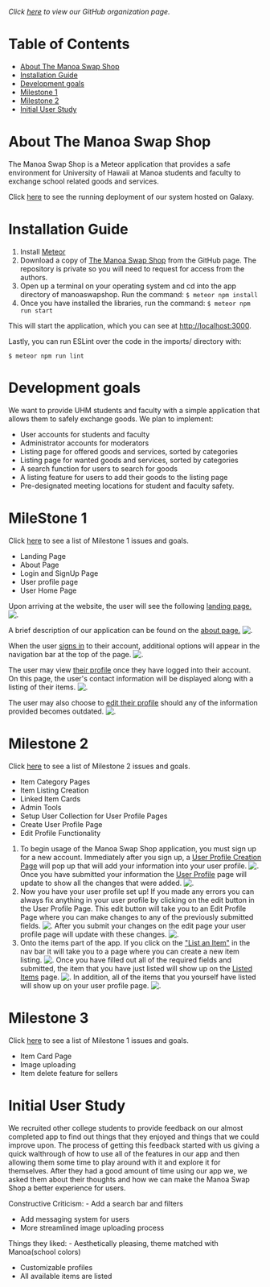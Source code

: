 *Click [here](https://github.com/manoaswapshop) to view our GitHub organization page.*
# Table of Contents

* [About The Manoa Swap Shop](#about-the-manoa-swap-shop)
* [Installation Guide](#installation-guide)
* [Development goals](#development-goals)
* [Milestone 1](#milestone-1)
* [Milestone 2](#milestone-2)
* [Initial User Study](#initial-user-study)


# About The Manoa Swap Shop

The Manoa Swap Shop is a Meteor application that provides a safe environment for University of Hawaii at Manoa students and faculty to exchange school related goods and services.

Click [here](http://themanoaswapshop.meteorapp.com/#/) to see the running deployment of our system hosted on Galaxy.

# Installation Guide

1. Install [Meteor](https://www.meteor.com/install)
2. Download a copy of [The Manoa Swap Shop](https://github.com/manoaswapshop/swapshop_source) from the GitHub page.  The repository is private so you will need to request for access from the authors.
3. Open up a terminal on your operating system and cd into the app directory of manoaswapshop.  Run the command:
`$ meteor npm install`
4. Once you have installed the libraries, run the command:
`$ meteor npm run start`


This will start the application, which you can see at [http://localhost:3000](http://localhost:3000/).

Lastly, you can run ESLint over the code in the imports/ directory with:

`$ meteor npm run lint`



# Development goals

We want to provide UHM students and faculty with a simple application that allows them to safely exchange goods.  We plan to implement:

* User accounts for students and faculty
* Administrator accounts for moderators
* Listing page for offered goods and services, sorted by categories
* Listing page for wanted goods and services, sorted by categories
* A search function for users to search for goods
* A listing feature for users to add their goods to the listing page
* Pre-designated meeting locations for student and faculty safety.


# MileStone 1

Click [here](https://github.com/manoaswapshop/swapshop_source/projects/1) to see a list of Milestone 1 issues and goals.
* Landing Page
* About Page
* Login and SignUp Page
* User profile page
* User Home Page 

Upon arriving at the website, the user will see the following
[landing page.](http://themanoaswapshop.meteorapp.com/#/)
![.](images/swapshoplanding_galaxy.png)

A brief description of our application can be found on the [about page.](http://themanoaswapshop.meteorapp.com/#/about)
![.](images/swapshopabout_galaxy.png)

When the user [signs in](http://themanoaswapshop.meteorapp.com/#/) to their account, additional options will appear in the navigation bar at the top of the page.
![.](images/LogInPageMockUp.png)

The user may view [their profile](http://themanoaswapshop.meteorapp.com/#/userprofile) once they have logged into their account.  On this page, the user's contact information will be displayed along with a listing of their items.
![.](images/UserProfilePageMockUp.png)

The user may also choose to [edit their profile](http://themanoaswapshop.meteorapp.com/#/editprofile) should any of the information provided becomes outdated.
![.](images/EditUserProfileMockUp.png)


# Milestone 2
Click [here](https://github.com/manoaswapshop/swapshop_source/projects/2) to see a list of Milestone 2 issues and goals.
* Item Category Pages
* Item Listing Creation
* Linked Item Cards
* Admin Tools
* Setup User Collection for User Profile Pages
* Create User Profile Page
* Edit Profile Functionality

1. To begin usage of the Manoa Swap Shop application, you must sign up for a new account. Immediately after you sign up, a [User Profile Creation Page](http://themanoaswapshop.meteorapp.com/#/create) will pop up that will add your information into your user profile.
![.](images/M2UserProfileCreationPage.png)
Once you have submitted your information the [User Profile](http://themanoaswapshop.meteorapp.com/#/userprofile) page will update to show all the changes that were added.
![.](images/M2UserProfilePage.png)
2. Now you have your user profile set up! If you made any errors you can always fix anything in your user profile by clicking on the edit button in the User Profile Page. This edit button will take you to an Edit Profile Page where you can make changes to any of the previously submitted fields.
![.](images/M2EditProfilePage.png)
After you submit your changes on the edit page your user profile page will update with these changes.
![.](images/M2EditedProfilePage.png)
3. Onto the items part of the app. If you click on the ["List an Item"](http://themanoaswapshop.meteorapp.com/#/add) in the nav bar it will take you to a page where you can create a new item listing.
![.](images/M2ListItemPage.png)
Once you have filled out all of the required fields and submitted, the item that you have just listed will show up on the [Listed Items](http://themanoaswapshop.meteorapp.com/#/list) page.
![.](images/M2ListedItemsPage.png)
In addition, all of the items that you yourself have listed will show up on your user profile page.
![.](images/M2UserProfileItemsList.png)

# Milestone 3
Click [here](https://github.com/manoaswapshop/swapshop_source/projects/3) to see a list of Milestone 1 issues and goals.
* Item Card Page
* Image uploading
* Item delete feature for sellers

# Initial User Study

We recruited other college students to provide feedback on our almost completed app to find out things that they enjoyed and things that we could improve upon. The process of getting this feedback started with us giving a quick walthrough of how to use all of the features in our app and then allowing them some time to play around with it and explore it for themselves. After they had a good amount of time using our app we, we asked them about their thoughts and how we can make the Manoa Swap Shop a better experience for users. 

Constructive Criticism: - Add a search bar and filters
- Add messaging system for users
- More streamlined image uploading process

Things they liked: - Aesthetically pleasing, theme matched with Manoa(school colors)
- Customizable profiles
- All available items are listed

